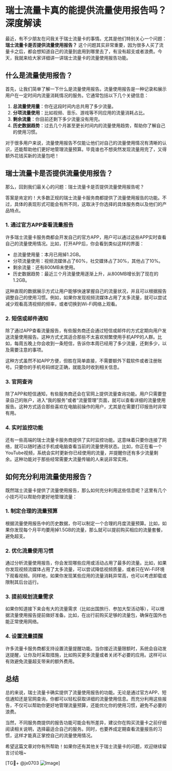 # 瑞士流量卡真的能提供流量使用报告吗？深度解读

最近，有不少朋友在问我关于瑞士流量卡的事情。尤其是他们特别关心一个问题：**瑞士流量卡是否提供流量使用报告？** 这个问题其实非常重要，因为很多人买了流量卡之后，都会想知道自己的流量到底用到哪里去了，有没有超支或者浪费。今天，我就来给大家详细讲一讲瑞士流量卡的流量使用报告功能。

## 什么是流量使用报告？

首先，让我们简单了解一下什么是流量使用报告。流量使用报告是一种记录和展示用户在一定时间内流量消耗情况的服务。它通常包括以下几个关键信息：

1. **总流量使用量**：你在这段时间内总共用了多少流量。
2. **分项流量使用**：比如视频、音乐、游戏等不同应用的流量消耗占比。
3. **剩余流量**：你目前还剩下多少流量没有用完。
4. **历史数据趋势**：过去几个月甚至更长时间内的流量使用趋势，帮助你了解自己的使用习惯。

对于很多用户来说，流量使用报告不仅能让他们对自己的流量使用情况有清晰的认识，还能帮助他们更好地管理流量预算。毕竟谁也不想突然发现流量用完了，又得额外花钱买新的流量包吧！

## 瑞士流量卡是否提供流量使用报告？

那么，回到我们最关心的问题：瑞士流量卡是否提供流量使用报告呢？

答案是肯定的！大多数正规的瑞士流量卡服务商都提供了流量使用报告的功能。不过，具体的表现形式可能会有所不同，这取决于你选择的具体服务商以及他们的产品特点。

### 1. 通过官方APP查看流量报告

许多瑞士流量卡服务商都会开发自己的官方APP，用户可以通过这些APP实时查看自己的流量使用情况。比如，打开APP后，你会看到类似这样的界面：

- 总流量使用量：本月已用掉1.2GB。
- 分项流量使用：视频流媒体占了60%，社交媒体占了30%，其他占了10%。
- 剩余流量：还有800MB未使用。
- 历史数据趋势：最近三个月流量使用逐渐上升，从800MB增长到了现在的1.2GB。

这种直观的数据展示方式让用户能够快速掌握自己的流量状况，并且可以根据报告调整自己的使用习惯。例如，如果你发现视频流媒体占用了太多流量，就可以尝试减少观看高清视频的频率，或者切换到Wi-Fi网络上观看。

### 2. 短信或邮件通知

除了通过APP查看流量报告，有些服务商还会通过短信或邮件的方式定期向用户发送流量使用报告。这种方式尤其适合那些不太喜欢频繁使用手机APP的人群。比如，每周五晚上你会收到一条短信，告诉你本周已经用了多少流量，还剩多少，以及需要注意的事项。

这种方式虽然不如APP方便，但胜在简单直接，不需要额外下载软件或者注册账号。只要你的手机号码绑定正确，就能及时收到相关信息。

### 3. 官网查询

除了APP和短信通知，有些服务商还会在官网上提供流量查询功能。用户只需要登录自己的账户，进入“我的服务”或者“流量管理”页面，就可以查看详细的流量使用报告。这种方式适合那些喜欢在电脑前操作的用户，尤其是在需要打印报告时非常有用。

### 4. 实时监控功能

还有一些高端的瑞士流量卡服务商提供了实时监控功能。这意味着只要你连接了网络，就可以随时通过手机或电脑查看当前的流量使用状态。比如，你正在看一个YouTube视频，系统会实时更新你已经使用的流量，并提醒你还有多少流量剩余。这种功能对于那些经常需要大流量传输的人来说非常实用。

## 如何充分利用流量使用报告？

既然瑞士流量卡提供了流量使用报告，那么如何充分利用这些信息呢？这里有几个小技巧可以帮助你更好地管理流量：

### 1. 制定合理的流量预算

根据流量使用报告中的历史数据，你可以制定一个合理的月度流量预算。比如，如果你发现每个月平均要用掉1.5GB的流量，那么就可以提前购买相应的流量套餐，避免超支。

### 2. 优化流量使用习惯

通过分析流量使用报告，你会发现哪些应用或活动占用了最多的流量。比如，如果你发现视频流媒体占用了太多流量，可以尝试降低视频质量，或者只在Wi-Fi环境下观看视频。同样地，如果你发现某些应用的流量消耗异常高，也可以考虑卸载或限制其后台运行。

### 3. 提前规划流量需求

如果你知道接下来会有大的流量需求（比如出国旅行、参加大型活动等），可以根据流量使用报告提前做好准备。比如，在出行前购买足够的流量包，确保在国外也能正常使用网络。

### 4. 设置流量提醒

许多流量卡服务商都支持设置流量提醒功能。当你接近流量限额时，系统会自动发送提醒，让你及时采取措施，比如购买更多流量或者关闭不必要的应用。这样可以有效避免流量超支带来的额外费用。

## 总结

总的来说，瑞士流量卡确实提供了流量使用报告的功能。无论是通过官方APP、短信通知还是官网查询，你都可以轻松获取详细的流量使用信息。而充分利用这些报告，不仅可以帮助你更好地管理流量预算，还能优化你的使用习惯，避免不必要的浪费。

当然，不同服务商提供的报告功能可能会有所差异，建议你在购买流量卡之前仔细阅读相关说明，选择最适合自己的服务。同时，也要养成定期查看流量报告的习惯，这样才能真正掌控自己的流量使用情况。

希望这篇文章对你有所帮助！如果你还有其他关于瑞士流量卡的问题，欢迎继续留言讨论哦~

[TG💪+ @jx0703 ![Image](https://github.com/user-attachments/assets/dbca1d08-cadb-493c-b0ec-ad6f7a83f270)]